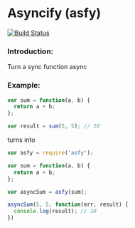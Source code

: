 Asyncify (asfy)
===================

[![Build Status](https://travis-ci.org/eiriklv/asyncify.svg?branch=master)](https://travis-ci.org/eiriklv/asyncify)

### Introduction:
Turn a sync function async


### Example:

```js
var sum = function(a, b) {
  return a + b;
};

var result = sum(5, 5); // 10
```

turns into

```js
var asfy = require('asfy');

var sum = function(a, b) {
  return a + b;
};

var asyncSum = asfy(sum);

asyncSum(5, 5, function(err, result) {
  console.log(result); // 10
})
```

